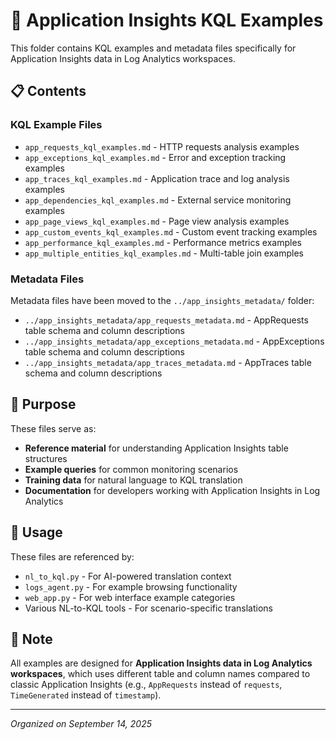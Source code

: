 # 📂 Application Insights KQL Examples

This folder contains KQL examples and metadata files specifically for Application Insights data in Log Analytics workspaces.

## 📋 Contents

### **KQL Example Files**
- `app_requests_kql_examples.md` - HTTP requests analysis examples
- `app_exceptions_kql_examples.md` - Error and exception tracking examples
- `app_traces_kql_examples.md` - Application trace and log analysis examples
- `app_dependencies_kql_examples.md` - External service monitoring examples
- `app_page_views_kql_examples.md` - Page view analysis examples
- `app_custom_events_kql_examples.md` - Custom event tracking examples
- `app_performance_kql_examples.md` - Performance metrics examples
- `app_multiple_entities_kql_examples.md` - Multi-table join examples

### **Metadata Files**
Metadata files have been moved to the `../app_insights_metadata/` folder:
- `../app_insights_metadata/app_requests_metadata.md` - AppRequests table schema and column descriptions
- `../app_insights_metadata/app_exceptions_metadata.md` - AppExceptions table schema and column descriptions
- `../app_insights_metadata/app_traces_metadata.md` - AppTraces table schema and column descriptions

## 🎯 **Purpose**

These files serve as:
- **Reference material** for understanding Application Insights table structures
- **Example queries** for common monitoring scenarios
- **Training data** for natural language to KQL translation
- **Documentation** for developers working with Application Insights in Log Analytics

## 🔧 **Usage**

These files are referenced by:
- `nl_to_kql.py` - For AI-powered translation context
- `logs_agent.py` - For example browsing functionality
- `web_app.py` - For web interface example categories
- Various NL-to-KQL tools - For scenario-specific translations

## 📝 **Note**

All examples are designed for **Application Insights data in Log Analytics workspaces**, which uses different table and column names compared to classic Application Insights (e.g., `AppRequests` instead of `requests`, `TimeGenerated` instead of `timestamp`).

---
*Organized on September 14, 2025*
